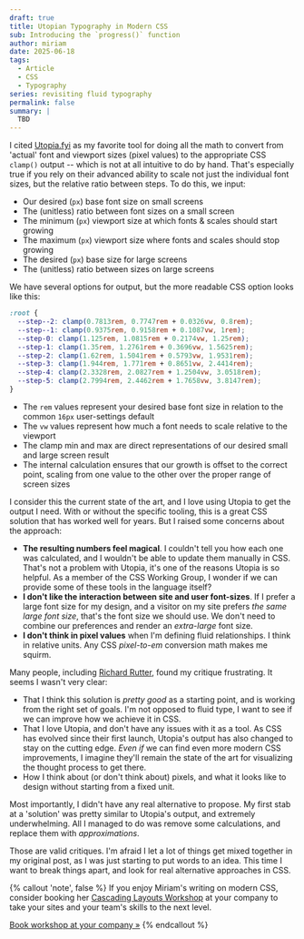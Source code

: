 ```yaml
---
draft: true
title: Utopian Typography in Modern CSS
sub: Introducing the `progress()` function
author: miriam
date: 2025-06-18
tags:
  - Article
  - CSS
  - Typography
series: revisiting fluid typography
permalink: false
summary: |
  TBD
---
```


I cited [Utopia.fyi](https://utopia.fyi)
as my favorite tool for doing all the math
to convert from 'actual' font and viewport sizes
(pixel values) to the appropriate CSS `clamp()` output --
which is not at all intuitive to do by hand.
That's especially true
if you rely on their advanced ability to scale
not just the individual font sizes,
but the relative ratio between steps.
To do this, we input:

- Our desired (`px`) base font size on small screens
- The (unitless) ratio between font sizes on a small screen
- The minimum (`px`) viewport size
  at which fonts & scales should start growing
- The maximum (`px`) viewport size
  where fonts and scales should stop growing
- The desired (`px`) base size for large screens
- The (unitless) ratio between sizes on large screens

We have several options for output,
but the more readable CSS option looks like this:

```css
:root {
  --step--2: clamp(0.7813rem, 0.7747rem + 0.0326vw, 0.8rem);
  --step--1: clamp(0.9375rem, 0.9158rem + 0.1087vw, 1rem);
  --step-0: clamp(1.125rem, 1.0815rem + 0.2174vw, 1.25rem);
  --step-1: clamp(1.35rem, 1.2761rem + 0.3696vw, 1.5625rem);
  --step-2: clamp(1.62rem, 1.5041rem + 0.5793vw, 1.9531rem);
  --step-3: clamp(1.944rem, 1.771rem + 0.8651vw, 2.4414rem);
  --step-4: clamp(2.3328rem, 2.0827rem + 1.2504vw, 3.0518rem);
  --step-5: clamp(2.7994rem, 2.4462rem + 1.7658vw, 3.8147rem);
}
```

- The `rem` values represent your desired base font size
  in relation to the common `16px` user-settings default
- The `vw` values represent how much a font needs to scale
  relative to the viewport
- The clamp min and max are direct representations
  of our desired small and large screen result
- The internal calculation ensures
  that our growth is offset to the correct point,
  scaling from one value to the other
  over the proper range of screen sizes

I consider this the current state of the art,
and I love using Utopia to get the output I need.
With or without the specific tooling,
this is a great CSS solution that has worked well for years.
But I raised some concerns about the approach:

- **The resulting numbers feel magical**.
  I couldn't tell you how each one was calculated,
  and I wouldn't be able to update them manually in CSS.
  That's not a problem with Utopia,
  it's one of the reasons Utopia is so helpful.
  As a member of the CSS Working Group,
  I wonder if we can provide some of these tools
  in the language itself?
- **I don't like the interaction
  between site and user font-sizes**.
  If I prefer a large font size for my design,
  and a visitor on my site
  prefers _the same large font size_,
  that's the font size we should use.
  We don't need to combine our preferences
  and render an _extra-large_ font size.
- **I don't think in pixel values**
  when I'm defining fluid relationships.
  I think in relative units.
  Any CSS _pixel-to-em_ conversion math
  makes me squirm.

Many people,
including [Richard Rutter](https://clagnut.com/blog/2441/),
found my critique frustrating.
It seems I wasn't very clear:

- That I think this solution is _pretty good_
  as a starting point,
  and is working from the right set of goals.
  I'm not opposed to fluid type,
  I want to see if we can improve how we achieve it in CSS.
- That I love Utopia,
  and don't have any issues with it as a tool.
  As CSS has evolved since their first launch,
  Utopia's output has also changed to stay on the cutting edge.
  _Even if_ we can find even more modern CSS improvements,
  I imagine they'll remain the state of the art
  for visualizing the thought process to get there.
- How I think about
  (or don't think about) pixels,
  and what it looks like to design
  without starting from a fixed unit.

Most importantly,
I didn't have any real alternative to propose.
My first stab at a 'solution'
was pretty similar to Utopia's output,
and extremely underwhelming.
All I managed to do was remove some calculations,
and replace them with _approximations_.

Those are valid critiques.
I'm afraid I let a lot of things get mixed together
in my original post,
as I was just starting to put words to an idea.
This time I want to break things apart,
and look for real alternative approaches in CSS.

{% callout 'note', false %}
If you enjoy Miriam's writing
on modern CSS,
consider booking her
[Cascading Layouts Workshop](/workshops/cascading-layouts/)
at your company
to take your sites
and your team's skills
to the next level.

[Book workshop at your company »](/workshops/cascading-layouts/#schedule-a-workshop)
{% endcallout %}

